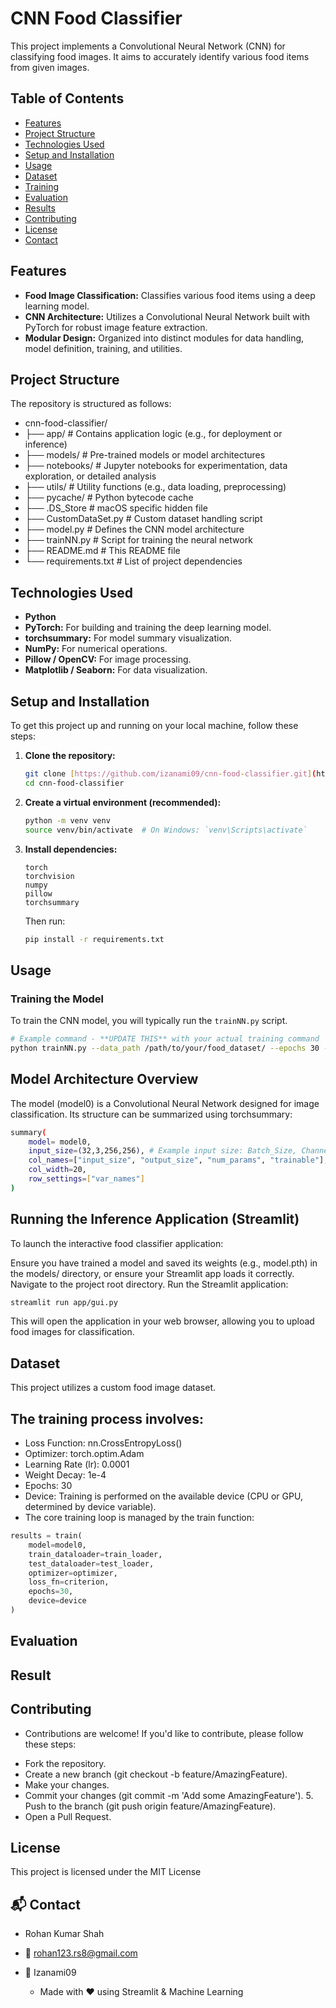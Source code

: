 # CNN Food Classifier

This project implements a Convolutional Neural Network (CNN) for classifying food images. It aims to accurately identify various food items from given images.

## Table of Contents

- [Features](#features)
- [Project Structure](#project-structure)
- [Technologies Used](#technologies-used)
- [Setup and Installation](#setup-and-installation)
- [Usage](#usage)
- [Dataset](#dataset)
- [Training](#training)
- [Evaluation](#evaluation)
- [Results](#results)
- [Contributing](#contributing)
- [License](#license)
- [Contact](#contact)

## Features

* **Food Image Classification:** Classifies various food items using a deep learning model.
* **CNN Architecture:** Utilizes a Convolutional Neural Network built with PyTorch for robust image feature extraction.
* **Modular Design:** Organized into distinct modules for data handling, model definition, training, and utilities.

## Project Structure

The repository is structured as follows:

- cnn-food-classifier/
- ├── app/                  # Contains application logic (e.g., for deployment or inference)
- ├── models/               # Pre-trained models or model architectures
- ├── notebooks/            # Jupyter notebooks for experimentation, data exploration, or detailed analysis
- ├── utils/                # Utility functions (e.g., data loading, preprocessing)
- ├── pycache/          # Python bytecode cache
- ├── .DS_Store             # macOS specific hidden file
- ├── CustomDataSet.py      # Custom dataset handling script
- ├── model.py              # Defines the CNN model architecture
- ├── trainNN.py            # Script for training the neural network
- ├── README.md             # This README file
- └── requirements.txt      # List of project dependencies



## Technologies Used

* **Python**
* **PyTorch:** For building and training the deep learning model.
* **torchsummary:** For model summary visualization.
* **NumPy:** For numerical operations.
* **Pillow / OpenCV:** For image processing.
* **Matplotlib / Seaborn:** For data visualization.

## Setup and Installation

To get this project up and running on your local machine, follow these steps:

1.  **Clone the repository:**
    ```bash
    git clone [https://github.com/izanami09/cnn-food-classifier.git](https://github.com/izanami09/cnn-food-classifier.git)
    cd cnn-food-classifier
    ```

2.  **Create a virtual environment (recommended):**
    ```bash
    python -m venv venv
    source venv/bin/activate  # On Windows: `venv\Scripts\activate`
    ```

3.  **Install dependencies:**
    ```
    torch
    torchvision
    numpy
    pillow
    torchsummary
    ```
    Then run:
    ```bash
    pip install -r requirements.txt
    ```

## Usage

### Training the Model

To train the CNN model, you will typically run the `trainNN.py` script.


```bash
# Example command - **UPDATE THIS** with your actual training command
python trainNN.py --data_path /path/to/your/food_dataset/ --epochs 30 --batch_size 32
```

## Model Architecture Overview
The model (model0) is a Convolutional Neural Network designed for image classification. Its structure can be summarized using torchsummary:
```bash
summary(
    model= model0,
    input_size=(32,3,256,256), # Example input size: Batch_Size, Channels, Height, Width
    col_names=["input_size", "output_size", "num_params", "trainable"],
    col_width=20,
    row_settings=["var_names"]
)
```



## Running the Inference Application (Streamlit)
To launch the interactive food classifier application:

Ensure you have trained a model and saved its weights (e.g., model.pth) in the models/ directory, or ensure your Streamlit app loads it correctly.
Navigate to the project root directory.
Run the Streamlit application:
```bash
streamlit run app/gui.py
```
This will open the application in your web browser, allowing you to upload food images for classification.

## Dataset
This project utilizes a custom food image dataset.

## The training process involves:

- Loss Function: nn.CrossEntropyLoss()
- Optimizer: torch.optim.Adam
- Learning Rate (lr): 0.0001
- Weight Decay: 1e-4
- Epochs: 30
- Device: Training is performed on the available device (CPU or GPU, determined by device variable).
- The core training loop is managed by the train function:

```python
results = train(
    model=model0,
    train_dataloader=train_loader,
    test_dataloader=test_loader,
    optimizer=optimizer,
    loss_fn=criterion,
    epochs=30,
    device=device
)
```

## Evaluation

## Result


## Contributing
- Contributions are welcome! If you'd like to contribute, please follow these steps:

* Fork the repository.
* Create a new branch (git checkout -b feature/AmazingFeature).
* Make your changes.
* Commit your changes (git commit -m 'Add some AmazingFeature'). 5. Push to the branch (git push origin feature/AmazingFeature).
* Open a Pull Request.


## License
This project is licensed under the MIT License

## 📬 Contact

* Rohan Kumar Shah
* 📧 rohan123.rs8@gmail.com
* 🐙 Izanami09

  - Made with ❤️ using Streamlit & Machine Learning





